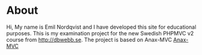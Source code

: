 About
=============

Hi, My name is Emil Nordqvist and I have developed this site for educational purposes. 
This is my examination project for the new Swedish PHPMVC v2 course from http://dbwebb.se. The project is based on 
Anax-MVC [Anax-MVC](http://github.com/mosbth/Anax-MVC)